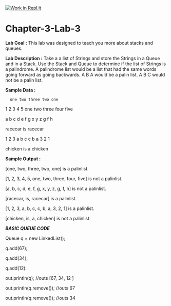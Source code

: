 [![Work in Repl.it](https://classroom.github.com/assets/work-in-replit-14baed9a392b3a25080506f3b7b6d57f295ec2978f6f33ec97e36a161684cbe9.svg)](https://classroom.github.com/online_ide?assignment_repo_id=4650428&assignment_repo_type=AssignmentRepo)
# Chapter-3-Lab-3

**Lab Goal :** This lab was designed to teach you more about stacks and queues.

**Lab Description :** Take a a list of Strings and store the Strings in a Queue and in a Stack. Use the Stack and Queue to determine if the list of Strings is a palindrome.  A palindrome list would be a list that had the same words going forward as going backwards. A B A would be a palin list. A B C would not be a palin list.

**Sample Data :** 

      one two three two one

1 2 3 4 5 one two three four five

a b c d e f g x y z g f h

racecar is racecar

1 2 3 a b c c b a 3 2 1

chicken is a chicken

**Sample Output :**

[one, two, three, two, one] is a palinlist.

[1, 2, 3, 4, 5, one, two, three, four, five] is not a palinlist.

[a, b, c, d, e, f, g, x, y, z, g, f, h] is not a palinlist.

[racecar, is, racecar] is a palinlist.

[1, 2, 3, a, b, c, c, b, a, 3, 2, 1] is a palinlist.

[chicken, is, a, chicken] is not a palinlist.

          

**_BASIC QUEUE CODE_**

Queue<Integer> q = new LinkedList<Integer>();

q.add(67);

q.add(34);

q.add(12):

out.println(q); //outs [67, 34, 12 ]

out.println(q.remove()); //outs     67

out.println(q.remove()); //outs     34
